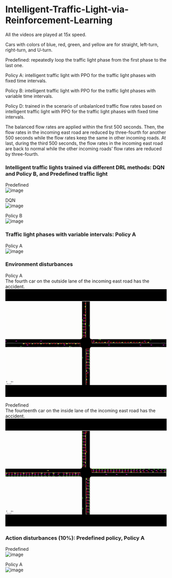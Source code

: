 # Intelligent-Traffic-Light-via-Reinforcement-Learning
All the videos are played at 15x speed.

Cars with colors of blue, red, green, and yellow are for straight, left-turn, right-turn, and U-turn.

Predefined: repeatedly loop the traffic light phase from the first phase to the last one.  

Policy A: intelligent traffic light with PPO for the traffic light phases with fixed time intervals.  

Policy B: intelligent traffic light with PPO for the traffic light phases with variable time intervals.  

Policy D: trained in the scenario of unbalanlced traffic flow rates based on intelligent traffic light with PPO for the traffic light phases with fixed time intervals.

The balanced flow rates are applied within the first 500 seconds. Then, the flow rates in the incoming east road are reduced by three-fourth for another 500 seconds while the flow rates keep the same in other incoming roads. At last, during the third 500 seconds, the flow rates in the incoming east road are back to normal while the other incoming roads’ flow rates are reduced by three-fourth.

### Intelligent traffic lights trained via different DRL methods: DQN and Policy B, and Predefined traffic light
Predefined  
![image](https://github.com/YueZhu95/Intelligent-Traffic-Light-via-Reinforcement-Learning/blob/main/predefined_gif.gif) 

DQN  
![image](https://github.com/YueZhu95/Intelligent-Traffic-Light-via-Reinforcement-Learning/blob/main/dqn_gif2.gif) 

Policy B  
![image](https://github.com/YueZhu95/Intelligent-Traffic-Light-via-Reinforcement-Learning/blob/main/ppo_fix_gif2.gif) 

### Traffic light phases with variable intervals: Policy A
Policy A  
![image](https://github.com/YueZhu95/Intelligent-Traffic-Light-via-Reinforcement-Learning/blob/main/ppo_vari_gif.gif) 

### Environment disturbances
Policy A  
The fourth car on the outside lane of the incoming east road has the accident.  
![image](https://github.com/YueZhu95/Intelligent-Traffic-Light-via-Reinforcement-Learning/blob/main/PA_inc_gif.gif) 

Predefined  
The fourteenth car on the inside lane of the incoming east road has the accident.  
![image](https://github.com/YueZhu95/Intelligent-Traffic-Light-via-Reinforcement-Learning/blob/main/Predefined_inc_gif.gif) 

### Action disturbances (10%): Predefined policy, Policy A
Predefined  
![image](https://github.com/YueZhu95/Intelligent-Traffic-Light-via-Reinforcement-Learning/blob/main/Predefined_act_gif.gif) 

Policy A  
![image](https://github.com/YueZhu95/Intelligent-Traffic-Light-via-Reinforcement-Learning/blob/main/PA_act_gif.gif) 
